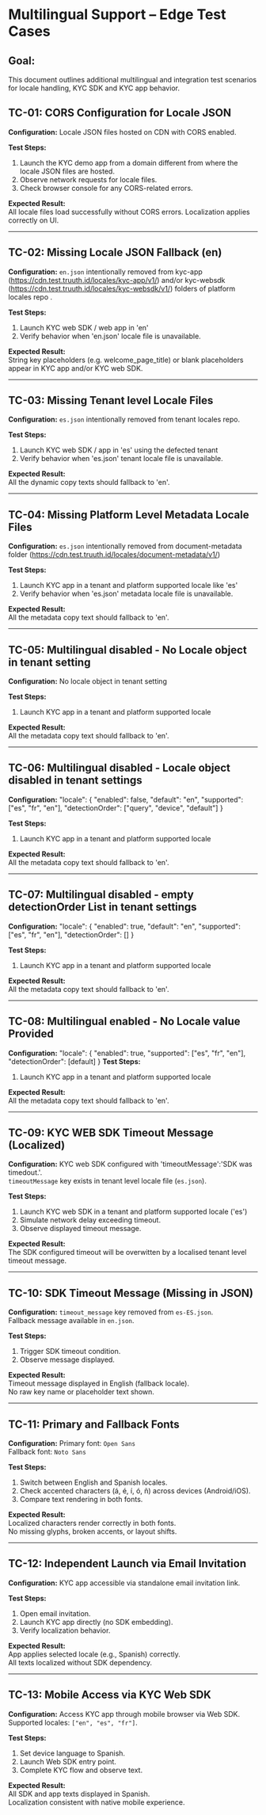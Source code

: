 # Multilingual Support – Edge Test Cases


## Goal: 
This document outlines additional multilingual and integration test scenarios for locale handling, KYC SDK and KYC app behavior.


## **TC-01: CORS Configuration for Locale JSON**
**Configuration:**
Locale JSON files hosted on CDN with CORS enabled.

**Test Steps:**
1. Launch the KYC demo app from a domain different from where the locale JSON files are hosted.  
2. Observe network requests for locale files.  
3. Check browser console for any CORS-related errors.

**Expected Result:**  
All locale files load successfully without CORS errors. Localization applies correctly on UI.

---

## **TC-02: Missing Locale JSON Fallback (en)**
**Configuration:**
`en.json` intentionally removed from kyc-app (https://cdn.test.truuth.id/locales/kyc-app/v1/) and/or kyc-websdk (https://cdn.test.truuth.id/locales/kyc-websdk/v1/) folders of platform locales repo .  

**Test Steps:**
1. Launch KYC web SDK / web app in 'en'   
2. Verify behavior when 'en.json' locale file is unavailable.

**Expected Result:**  
String key placeholders (e.g. welcome_page_title) or blank placeholders appear in KYC app and/or KYC web SDK.

---

## **TC-03: Missing Tenant level Locale Files**
**Configuration:**
`es.json` intentionally removed from tenant locales repo.  

**Test Steps:**
1. Launch KYC web SDK / app in 'es' using the defected tenant
2. Verify behavior when 'es.json' tenant locale file is unavailable.

**Expected Result:**  
All the dynamic copy texts should fallback to 'en'.

---

## **TC-04: Missing Platform Level Metadata Locale Files**
**Configuration:**
`es.json` intentionally removed from document-metadata folder (https://cdn.test.truuth.id/locales/document-metadata/v1/)

**Test Steps:**
1. Launch KYC app in a tenant and platform supported locale like 'es'
2. Verify behavior when 'es.json' metadata locale file is unavailable.

**Expected Result:**  
All the metadata copy text should fallback to 'en'.

---

## **TC-05: Multilingual disabled - No Locale object in tenant setting**
**Configuration:**
No locale object in tenant setting

**Test Steps:**
1. Launch KYC app in a tenant and platform supported locale

**Expected Result:**  
All the metadata copy text should fallback to 'en'.

---

## **TC-06: Multilingual disabled - Locale object disabled in tenant settings**
**Configuration:**
 "locale": {
        "enabled": false, 
        "default": "en", 
        "supported": ["es", "fr", "en"], 
        "detectionOrder": ["query", "device", "default"]
    }

**Test Steps:**
1. Launch KYC app in a tenant and platform supported locale

**Expected Result:**  
All the metadata copy text should fallback to 'en'.

---

## **TC-07: Multilingual disabled - empty detectionOrder List in tenant settings**
**Configuration:**
 "locale": {
        "enabled": true, 
        "default": "en", 
        "supported": ["es", "fr", "en"], 
        "detectionOrder": []
    }

**Test Steps:**
1. Launch KYC app in a tenant and platform supported locale

**Expected Result:**  
All the metadata copy text should fallback to 'en'.

---

## **TC-08: Multilingual enabled - No Locale value Provided**
**Configuration:**
 "locale": {
        "enabled": true, 
        "supported": ["es", "fr", "en"], 
        "detectionOrder": [default]
    }
**Test Steps:**
1. Launch KYC app in a tenant and platform supported locale

**Expected Result:**  
All the metadata copy text should fallback to 'en'.

---

## **TC-09: KYC WEB SDK Timeout Message (Localized)**
**Configuration:**
KYC web SDK configured with 'timeoutMessage':'SDK was timedout.'.  
`timeoutMessage` key exists in tenant level locale file (`es.json`).

**Test Steps:**
1. Launch KYC web SDK in a tenant and platform supported locale ('es')
1. Simulate network delay exceeding timeout.  
2. Observe displayed timeout message.

**Expected Result:**  
The SDK configured timeout will be overwitten by a localised tenant level timeout message.

---

## **TC-10: SDK Timeout Message (Missing in JSON)**
**Configuration:**
`timeout_message` key removed from `es-ES.json`.  
Fallback message available in `en.json`.

**Test Steps:**
1. Trigger SDK timeout condition.  
2. Observe message displayed.

**Expected Result:**  
Timeout message displayed in English (fallback locale).  
No raw key name or placeholder text shown.

---

## **TC-11: Primary and Fallback Fonts**
**Configuration:**
Primary font: `Open Sans`  
Fallback font: `Noto Sans`

**Test Steps:**
1. Switch between English and Spanish locales.  
2. Check accented characters (á, é, í, ó, ñ) across devices (Android/iOS).  
3. Compare text rendering in both fonts.

**Expected Result:**  
Localized characters render correctly in both fonts.  
No missing glyphs, broken accents, or layout shifts.

---

## **TC-12: Independent Launch via Email Invitation**
**Configuration:**
KYC app accessible via standalone email invitation link.

**Test Steps:**
1. Open email invitation.  
2. Launch KYC app directly (no SDK embedding).  
3. Verify localization behavior.

**Expected Result:**  
App applies selected locale (e.g., Spanish) correctly.  
All texts localized without SDK dependency.

---

## **TC-13: Mobile Access via KYC Web SDK**
**Configuration:**
Access KYC app through mobile browser via Web SDK.  
Supported locales: `["en", "es", "fr"]`.

**Test Steps:**
1. Set device language to Spanish.  
2. Launch Web SDK entry point.  
3. Complete KYC flow and observe text.

**Expected Result:**  
All SDK and app texts displayed in Spanish.  
Localization consistent with native mobile experience.
